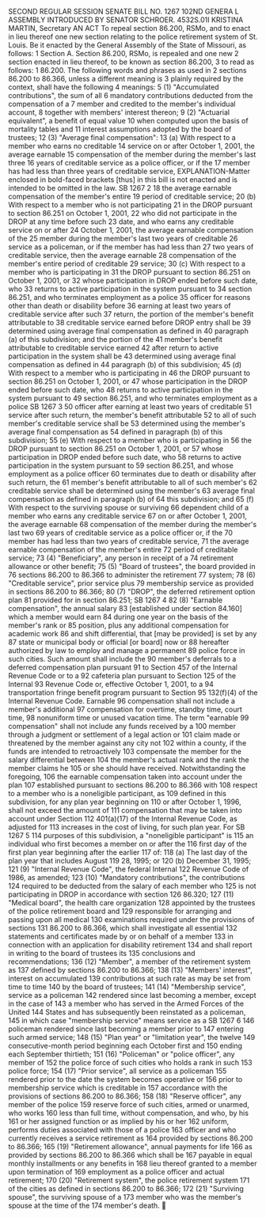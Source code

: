 SECOND REGULAR SESSION
SENATE BILL NO. 1267
102ND GENERA L ASSEMBLY
INTRODUCED BY SENATOR SCHROER.
4532S.01I KRISTINA MARTIN, Secretary
AN ACT
To repeal section 86.200, RSMo, and to enact in lieu thereof one new section relating to the police
retirement system of St. Louis.
Be it enacted by the General Assembly of the State of Missouri, as follows:
1 Section A. Section 86.200, RSMo, is repealed and one new
2 section enacted in lieu thereof, to be known as section 86.200,
3 to read as follows:
1 86.200. The following words and phrases as used in
2 sections 86.200 to 86.366, unless a different meaning is
3 plainly required by the context, shall have the following
4 meanings:
5 (1) "Accumulated contributions", the sum of all
6 mandatory contributions deducted from the compensation of a
7 member and credited to the member's individual account,
8 together with members' interest thereon;
9 (2) "Actuarial equivalent", a benefit of equal value
10 when computed upon the basis of mortality tables and
11 interest assumptions adopted by the board of trustees;
12 (3) "Average final compensation":
13 (a) With respect to a member who earns no creditable
14 service on or after October 1, 2001, the average earnable
15 compensation of the member during the member's last three
16 years of creditable service as a police officer, or if the
17 member has had less than three years of creditable service,
EXPLANATION-Matter enclosed in bold-faced brackets [thus] in this bill is not enacted
and is intended to be omitted in the law.
SB 1267 2
18 the average earnable compensation of the member's entire
19 period of creditable service;
20 (b) With respect to a member who is not participating
21 in the DROP pursuant to section 86.251 on October 1, 2001,
22 who did not participate in the DROP at any time before such
23 date, and who earns any creditable service on or after
24 October 1, 2001, the average earnable compensation of the
25 member during the member's last two years of creditable
26 service as a policeman, or if the member has had less than
27 two years of creditable service, then the average earnable
28 compensation of the member's entire period of creditable
29 service;
30 (c) With respect to a member who is participating in
31 the DROP pursuant to section 86.251 on October 1, 2001, or
32 whose participation in DROP ended before such date, who
33 returns to active participation in the system pursuant to
34 section 86.251, and who terminates employment as a police
35 officer for reasons other than death or disability before
36 earning at least two years of creditable service after such
37 return, the portion of the member's benefit attributable to
38 creditable service earned before DROP entry shall be
39 determined using average final compensation as defined in
40 paragraph (a) of this subdivision; and the portion of the
41 member's benefit attributable to creditable service earned
42 after return to active participation in the system shall be
43 determined using average final compensation as defined in
44 paragraph (b) of this subdivision;
45 (d) With respect to a member who is participating in
46 the DROP pursuant to section 86.251 on October 1, 2001, or
47 whose participation in the DROP ended before such date, who
48 returns to active participation in the system pursuant to
49 section 86.251, and who terminates employment as a police
SB 1267 3
50 officer after earning at least two years of creditable
51 service after such return, the member's benefit attributable
52 to all of such member's creditable service shall be
53 determined using the member's average final compensation as
54 defined in paragraph (b) of this subdivision;
55 (e) With respect to a member who is participating in
56 the DROP pursuant to section 86.251 on October 1, 2001, or
57 whose participation in DROP ended before such date, who
58 returns to active participation in the system pursuant to
59 section 86.251, and whose employment as a police officer
60 terminates due to death or disability after such return, the
61 member's benefit attributable to all of such member's
62 creditable service shall be determined using the member's
63 average final compensation as defined in paragraph (b) of
64 this subdivision; and
65 (f) With respect to the surviving spouse or surviving
66 dependent child of a member who earns any creditable service
67 on or after October 1, 2001, the average earnable
68 compensation of the member during the member's last two
69 years of creditable service as a police officer or, if the
70 member has had less than two years of creditable service,
71 the average earnable compensation of the member's entire
72 period of creditable service;
73 (4) "Beneficiary", any person in receipt of a
74 retirement allowance or other benefit;
75 (5) "Board of trustees", the board provided in
76 sections 86.200 to 86.366 to administer the retirement
77 system;
78 (6) "Creditable service", prior service plus
79 membership service as provided in sections 86.200 to 86.366;
80 (7) "DROP", the deferred retirement option plan
81 provided for in section 86.251;
SB 1267 4
82 (8) "Earnable compensation", the annual salary
83 [established under section 84.160] which a member would earn
84 during one year on the basis of the member's rank or
85 position, plus any additional compensation for academic work
86 and shift differential, that [may be provided] is set by any
87 state or municipal body or official [or board] now or
88 hereafter authorized by law to employ and manage a permanent
89 police force in such cities. Such amount shall include the
90 member's deferrals to a deferred compensation plan pursuant
91 to Section 457 of the Internal Revenue Code or to a
92 cafeteria plan pursuant to Section 125 of the Internal
93 Revenue Code or, effective October 1, 2001, to a
94 transportation fringe benefit program pursuant to Section
95 132(f)(4) of the Internal Revenue Code. Earnable
96 compensation shall not include a member's additional
97 compensation for overtime, standby time, court time,
98 nonuniform time or unused vacation time. The term "earnable
99 compensation" shall not include any funds received by a
100 member through a judgment or settlement of a legal action or
101 claim made or threatened by the member against any city not
102 within a county, if the funds are intended to retroactively
103 compensate the member for the salary differential between
104 the member's actual rank and the rank the member claims he
105 or she should have received. Notwithstanding the foregoing,
106 the earnable compensation taken into account under the plan
107 established pursuant to sections 86.200 to 86.366 with
108 respect to a member who is a noneligible participant, as
109 defined in this subdivision, for any plan year beginning on
110 or after October 1, 1996, shall not exceed the amount of
111 compensation that may be taken into account under Section
112 401(a)(17) of the Internal Revenue Code, as adjusted for
113 increases in the cost of living, for such plan year. For
SB 1267 5
114 purposes of this subdivision, a "noneligible participant" is
115 an individual who first becomes a member on or after the
116 first day of the first plan year beginning after the earlier
117 of:
118 (a) The last day of the plan year that includes August
119 28, 1995; or
120 (b) December 31, 1995;
121 (9) "Internal Revenue Code", the federal Internal
122 Revenue Code of 1986, as amended;
123 (10) "Mandatory contributions", the contributions
124 required to be deducted from the salary of each member who
125 is not participating in DROP in accordance with section
126 86.320;
127 (11) "Medical board", the health care organization
128 appointed by the trustees of the police retirement board and
129 responsible for arranging and passing upon all medical
130 examinations required under the provisions of sections
131 86.200 to 86.366, which shall investigate all essential
132 statements and certificates made by or on behalf of a member
133 in connection with an application for disability retirement
134 and shall report in writing to the board of trustees its
135 conclusions and recommendations;
136 (12) "Member", a member of the retirement system as
137 defined by sections 86.200 to 86.366;
138 (13) "Members' interest", interest on accumulated
139 contributions at such rate as may be set from time to time
140 by the board of trustees;
141 (14) "Membership service", service as a policeman
142 rendered since last becoming a member, except in the case of
143 a member who has served in the Armed Forces of the United
144 States and has subsequently been reinstated as a policeman,
145 in which case "membership service" means service as a
SB 1267 6
146 policeman rendered since last becoming a member prior to
147 entering such armed service;
148 (15) "Plan year" or "limitation year", the twelve
149 consecutive-month period beginning each October first and
150 ending each September thirtieth;
151 (16) "Policeman" or "police officer", any member of
152 the police force of such cities who holds a rank in such
153 police force;
154 (17) "Prior service", all service as a policeman
155 rendered prior to the date the system becomes operative or
156 prior to membership service which is creditable in
157 accordance with the provisions of sections 86.200 to 86.366;
158 (18) "Reserve officer", any member of the police
159 reserve force of such cities, armed or unarmed, who works
160 less than full time, without compensation, and who, by his
161 or her assigned function or as implied by his or her
162 uniform, performs duties associated with those of a police
163 officer and who currently receives a service retirement as
164 provided by sections 86.200 to 86.366;
165 (19) "Retirement allowance", annual payments for life
166 as provided by sections 86.200 to 86.366 which shall be
167 payable in equal monthly installments or any benefits in
168 lieu thereof granted to a member upon termination of
169 employment as a police officer and actual retirement;
170 (20) "Retirement system", the police retirement system
171 of the cities as defined in sections 86.200 to 86.366;
172 (21) "Surviving spouse", the surviving spouse of a
173 member who was the member's spouse at the time of the
174 member's death.
